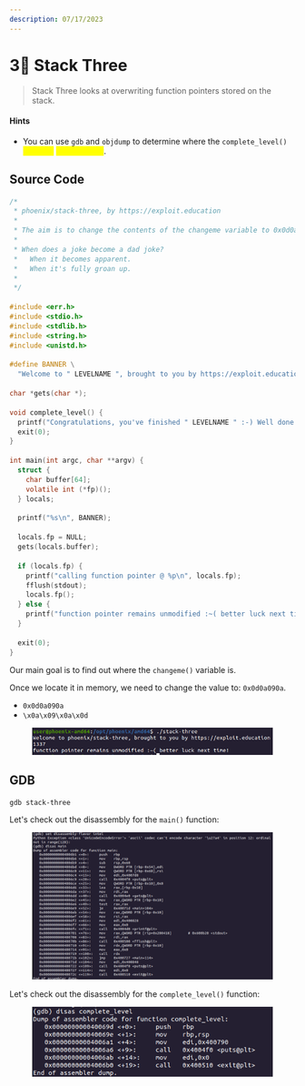 ```yaml
---
description: 07/17/2023
---
```


# 3⃣ Stack Three

> Stack Three looks at overwriting function pointers stored on the stack.

#### Hints

* You can use `gdb` and `objdump` to determine where the `complete_level()` <mark style="color:yellow;">function</mark> <mark style="color:yellow;">is in memory</mark>.

## Source Code

```c
/*
 * phoenix/stack-three, by https://exploit.education
 *
 * The aim is to change the contents of the changeme variable to 0x0d0a090a
 *
 * When does a joke become a dad joke?
 *   When it becomes apparent.
 *   When it's fully groan up.
 *
 */

#include <err.h>
#include <stdio.h>
#include <stdlib.h>
#include <string.h>
#include <unistd.h>

#define BANNER \
  "Welcome to " LEVELNAME ", brought to you by https://exploit.education"

char *gets(char *);

void complete_level() {
  printf("Congratulations, you've finished " LEVELNAME " :-) Well done!\n");
  exit(0);
}

int main(int argc, char **argv) {
  struct {
    char buffer[64];
    volatile int (*fp)();
  } locals;

  printf("%s\n", BANNER);

  locals.fp = NULL;
  gets(locals.buffer);

  if (locals.fp) {
    printf("calling function pointer @ %p\n", locals.fp);
    fflush(stdout);
    locals.fp();
  } else {
    printf("function pointer remains unmodified :~( better luck next time!\n");
  }

  exit(0);
}
```

Our main goal is to find out where the `changeme()` variable is.

Once we locate it in memory, we need to change the value to: `0x0d0a090a`.

* `0x0d0a090a`
* `\x0a\x09\x0a\x0d`

<figure><img src="../../.gitbook/assets/image (26).png" alt=""><figcaption></figcaption></figure>

## GDB

```
gdb stack-three
```

Let's check out the disassembly for the `main()` function:

<figure><img src="../../.gitbook/assets/image (25).png" alt=""><figcaption></figcaption></figure>

Let's check out the disassembly for the `complete_level()` function:

<figure><img src="../../.gitbook/assets/image (60).png" alt=""><figcaption></figcaption></figure>

